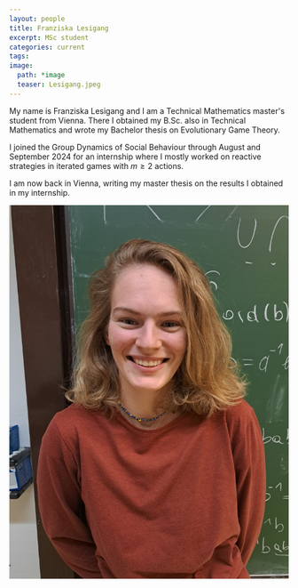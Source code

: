 ```yaml
---
layout: people
title: Franziska Lesigang
excerpt: MSc student
categories: current
tags:
image:
  path: *image
  teaser: Lesigang.jpeg
---
```


My name is Franziska Lesigang and I am a Technical Mathematics master's student from Vienna. There I obtained my B.Sc. also in Technical Mathematics and wrote my Bachelor thesis on Evolutionary Game Theory.

I joined the Group Dynamics of Social Behaviour through August and September 2024 for an internship where I mostly worked on reactive strategies in iterated games with $m\geq 2$ actions.

I am now back in Vienna, writing my master thesis on the results I obtained in my internship.

<div id="socialMedia" style="text-align:center">
    <a href="lesigang@evolbio.mpg.de" title="Email"><i style="font-size:24px" class="fa fa-envelope"></i></a>
    <a href="www.linkedin.com/in/franziska-lesigang-28a057323" title="LinkedIn"><i style="font-size:24px" class="fa fa-linkedin"></i></a>
</div>

<img src="../../images/Lesigang.jpeg" class="center">